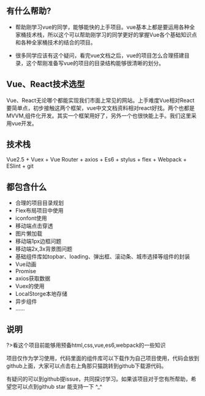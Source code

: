 
## 有什么帮助?

- 帮助刚学习vue的同学，能够能快的上手项目。vue基本上都是要运用各种全家桶技术栈，所以这个可以帮助刚学习的同学更好的掌握Vue各个基础知识点和各种全家桶技术的结合的项目。

- 很多同学应该有这个疑问，看完vue文档之后，vue的项目怎么合理搭建目录，这个帮刚准备写vue的项目的目录结构能够很清晰的划分。

## Vue、React技术选型

Vue、React无论哪个都能实现我们市面上常见的网站。上手难度Vue相对React要简单点，初步接触这两个框架，vue中文文档资料相对react好找。两个也都是MVVM,组件化开发。其实一个框架用好了，另外一个也很快能上手。我们这里采用vue开发。

## 技术栈

Vue2.5 + Vuex + Vue Router + axios + Es6 + stylus + flex + Webpack + ESlint + git


## 都包含什么
- 合理的项目目录规划
- Flex布局项目中使用
- iconfont使用
- 移动端点击穿透
- 图片懒加载
- 移动端1px边框问题
- 移动端2x,3x背景图问题
- 基础组件库如topbar、loading、弹出框、滚动条、城市选择等组件的封装
- Vue动画
- Promise
- axios获取数据
- Vuex的使用
- LocalStorge本地存储
- 异步组件
- ......

## 说明

?>看这个项目前能够用预备html,css,vue,es6,webpack的一些知识

项目仅作为学习使用，代码里面的组件库可以下载作为自己项目使用，代码会放到github上面，大家可以点击右上角那只猫跳转到github下载源代码。

有疑问的可以到github提issue，共同探讨学习。如果该项目对于您有所帮助，希望您可以点到github star 能支持一下 ^_^
